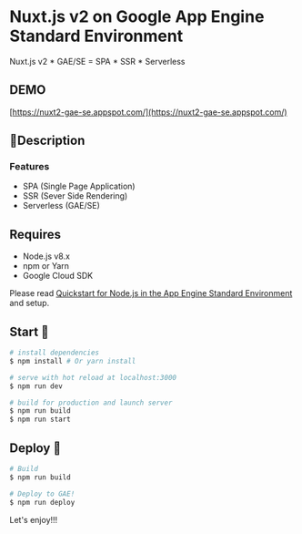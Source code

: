 # Nuxt.js v2 on Google App Engine Standard Environment

Nuxt.js v2 * GAE/SE = SPA * SSR * Serverless


## DEMO
[https://nuxt2-gae-se.appspot.com/](https://nuxt2-gae-se.appspot.com/)


## 👻Description

### Features

* SPA (Single Page Application)
* SSR (Sever Side Rendering)
* Serverless (GAE/SE)

## Requires

* Node.js v8.x
* npm or Yarn
* Google Cloud SDK

Please read [Quickstart for Node.js in the App Engine Standard Environment](https://cloud.google.com/appengine/docs/standard/nodejs/quickstart) and setup.


## Start 👶

```bash
# install dependencies
$ npm install # Or yarn install

# serve with hot reload at localhost:3000
$ npm run dev

# build for production and launch server
$ npm run build
$ npm run start
```


## Deploy 🚀

```bash
# Build
$ npm run build

# Deploy to GAE!
$ npm run deploy
```

Let's enjoy!!!
